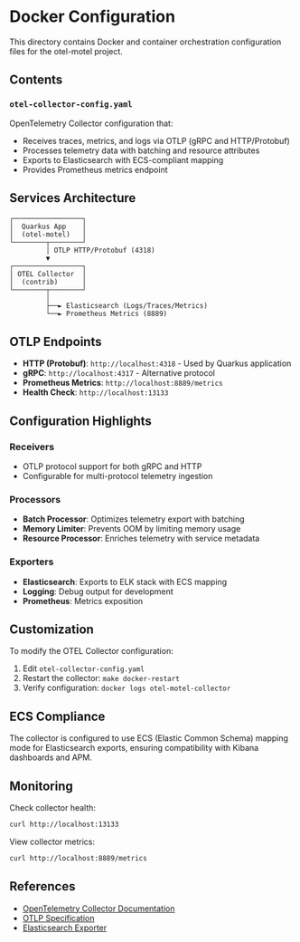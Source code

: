 # Docker Configuration

This directory contains Docker and container orchestration configuration files for the otel-motel project.

## Contents

### `otel-collector-config.yaml`
OpenTelemetry Collector configuration that:
- Receives traces, metrics, and logs via OTLP (gRPC and HTTP/Protobuf)
- Processes telemetry data with batching and resource attributes
- Exports to Elasticsearch with ECS-compliant mapping
- Provides Prometheus metrics endpoint

## Services Architecture

```
┌─────────────────┐
│  Quarkus App    │
│  (otel-motel)   │
└────────┬────────┘
         │ OTLP HTTP/Protobuf (4318)
         ▼
┌─────────────────┐
│ OTEL Collector  │
│  (contrib)      │
└────────┬────────┘
         │
         ├──► Elasticsearch (Logs/Traces/Metrics)
         └──► Prometheus Metrics (8889)
```

## OTLP Endpoints

- **HTTP (Protobuf)**: `http://localhost:4318` - Used by Quarkus application
- **gRPC**: `http://localhost:4317` - Alternative protocol
- **Prometheus Metrics**: `http://localhost:8889/metrics`
- **Health Check**: `http://localhost:13133`

## Configuration Highlights

### Receivers
- OTLP protocol support for both gRPC and HTTP
- Configurable for multi-protocol telemetry ingestion

### Processors
- **Batch Processor**: Optimizes telemetry export with batching
- **Memory Limiter**: Prevents OOM by limiting memory usage
- **Resource Processor**: Enriches telemetry with service metadata

### Exporters
- **Elasticsearch**: Exports to ELK stack with ECS mapping
- **Logging**: Debug output for development
- **Prometheus**: Metrics exposition

## Customization

To modify the OTEL Collector configuration:

1. Edit `otel-collector-config.yaml`
2. Restart the collector: `make docker-restart`
3. Verify configuration: `docker logs otel-motel-collector`

## ECS Compliance

The collector is configured to use ECS (Elastic Common Schema) mapping mode for Elasticsearch exports, ensuring compatibility with Kibana dashboards and APM.

## Monitoring

Check collector health:
```bash
curl http://localhost:13133
```

View collector metrics:
```bash
curl http://localhost:8889/metrics
```

## References

- [OpenTelemetry Collector Documentation](https://opentelemetry.io/docs/collector/)
- [OTLP Specification](https://opentelemetry.io/docs/specs/otlp/)
- [Elasticsearch Exporter](https://github.com/open-telemetry/opentelemetry-collector-contrib/tree/main/exporter/elasticsearchexporter)
